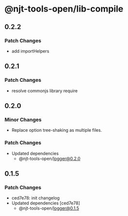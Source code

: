 # @njt-tools-open/lib-compile

## 0.2.2

### Patch Changes

- add importHelpers

## 0.2.1

### Patch Changes

- resolve commonjs library require

## 0.2.0

### Minor Changes

- Replace option tree-shaking as multiple files.

### Patch Changes

- Updated dependencies
  - @njt-tools-open/logger@0.2.0

## 0.1.5

### Patch Changes

- ced7e78: init changelog
- Updated dependencies [ced7e78]
  - @njt-tools-open/logger@0.1.5
